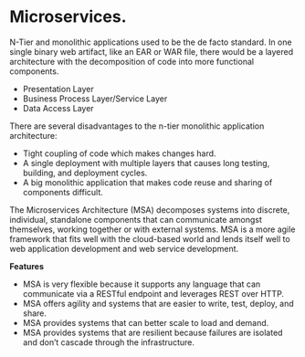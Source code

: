 # Microservices.

N-Tier and monolithic applications used to be the de facto standard. In one single binary web artifact, like an EAR or WAR file, there would be a layered architecture with the decomposition of code into more functional components.

* Presentation Layer
* Business Process Layer/Service Layer
* Data Access Layer

There are several disadvantages to the n-tier monolithic application architecture:

* Tight coupling of code which makes changes hard.
* A single deployment with multiple layers that causes long testing, building, and deployment cycles.
* A big monolithic application that makes code reuse and sharing of components difficult.

The Microservices Architecture (MSA) decomposes systems into discrete, individual, standalone components that can communicate amongst themselves, working together or with external systems.
MSA is a more agile framework that fits well with the cloud-based world and lends itself well to web application development and web service development.

__Features__
* MSA is very flexible because it supports any language that can communicate via a RESTful endpoint and leverages REST over HTTP.
* MSA offers agility and systems that are easier to write, test, deploy, and share.
* MSA provides systems that can better scale to load and demand.
* MSA provides systems that are resilient because failures are isolated and don’t cascade through the infrastructure.

